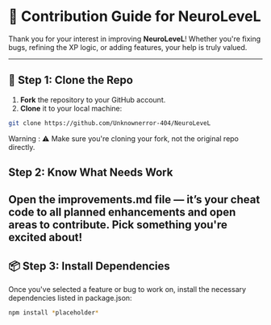 # 🤖 Contribution Guide for NeuroLeveL

Thank you for your interest in improving **NeuroLeveL**! Whether you're fixing bugs, refining the XP logic, or adding features, your help is truly valued.

---

## 📁 Step 1: Clone the Repo

1. **Fork** the repository to your GitHub account.
2. **Clone** it to your local machine:

```bash
git clone https://github.com/Unknownerror-404/NeuroLeveL
```
Warning : ⚠️ Make sure you're cloning your fork, not the original repo directly.
## Step 2: Know What Needs Work
__Open the improvements.md file — it’s your cheat code to all planned enhancements and open areas to contribute. Pick something you're excited about!__
---
## 📦 Step 3: Install Dependencies
Once you've selected a feature or bug to work on, install the necessary dependencies listed in package.json: 
```bash
npm install *placeholder*
